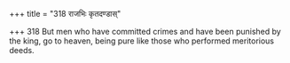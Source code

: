 +++
title = "318 राजभिः कृतदण्डास्"

+++
318	But men who have committed crimes and have been punished by the king, go to heaven, being pure like those who performed meritorious deeds.